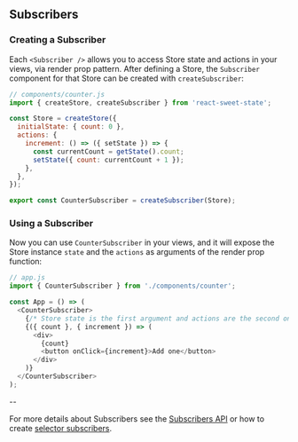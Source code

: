 ## Subscribers

### Creating a Subscriber

Each `<Subscriber />` allows you to access Store state and actions in your views, via render prop pattern.
After defining a Store, the `Subscriber` component for that Store can be created with `createSubscriber`:

```js
// components/counter.js
import { createStore, createSubscriber } from 'react-sweet-state';

const Store = createStore({
  initialState: { count: 0 },
  actions: {
    increment: () => ({ setState }) => {
      const currentCount = getState().count;
      setState({ count: currentCount + 1 });
    },
  },
});

export const CounterSubscriber = createSubscriber(Store);
```

### Using a Subscriber

Now you can use `CounterSubscriber` in your views, and it will expose the Store instance `state` and the `actions` as arguments of the render prop function:

```js
// app.js
import { CounterSubscriber } from './components/counter';

const App = () => (
  <CounterSubscriber>
    {/* Store state is the first argument and actions are the second one */}
    {({ count }, { increment }) => (
      <div>
        {count}
        <button onClick={increment}>Add one</button>
      </div>
    )}
  </CounterSubscriber>
);
```

--

For more details about Subscribers see the [Subscribers API](../api/subscriber.md) or how to create [selector subscribers](../advanced/selector.md).
